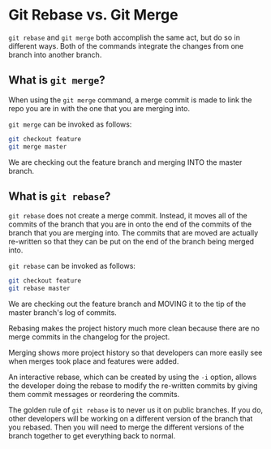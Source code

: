 # Git Rebase vs. Git Merge

`git rebase` and `git merge` both accomplish the same act, but do so in different ways.  Both of the commands integrate the changes from one branch into another branch.

## What is `git merge`?

When using the `git merge` command, a merge commit is made to link the repo you are in with the one that you are merging into.

`git merge` can be invoked as follows:

``` bash
git checkout feature
git merge master
```

We are checking out the feature branch and merging INTO the master branch.

## What is `git rebase`?

`git rebase` does not create a merge commit.  Instead, it moves all of the commits of the branch that you are in onto the end of the commits of the branch that you are merging into.  The commits that are moved are actually re-written so that they can be put on the end of the branch being merged into.

`git rebase` can be invoked as follows:

``` bash
git checkout feature
git rebase master
```

We are checking out the feature branch and MOVING it to the tip of the master branch's log of commits.

Rebasing makes the project history much more clean because there are no merge commits in the changelog for the project.

Merging shows more project history so that developers can more easily see when merges took place and features were added.

An interactive rebase, which can be created by using the `-i` option, allows the developer doing the rebase to modify the re-written commits by giving them commit messages or reordering the commits.

The golden rule of `git rebase` is to never us it on public branches.  If you do, other developers will be working on a different version of the branch that you rebased.  Then you will need to merge the different versions of the branch together to get everything back to normal.